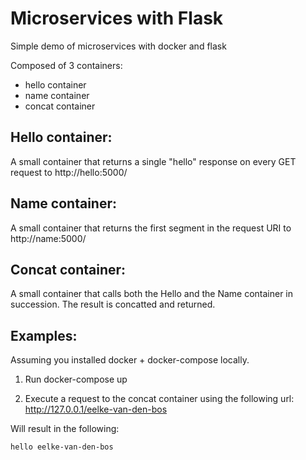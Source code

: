 Microservices with Flask
============================

Simple demo of microservices with docker and flask

Composed of 3 containers:
- hello container
- name container
- concat container

## Hello container:

A small container that returns a single "hello" response on every GET request to http://hello:5000/

## Name container:

A small container that returns the first segment in the request URI to http://name:5000/<segment>

## Concat container:

A small container that calls both the Hello and the Name container in succession. The result is concatted and returned.

## Examples:

Assuming you installed docker + docker-compose locally.

1. Run docker-compose up

2. Execute a request to the concat container using the following url: http://127.0.0.1/eelke-van-den-bos

Will result in the following:

```
hello eelke-van-den-bos
```


